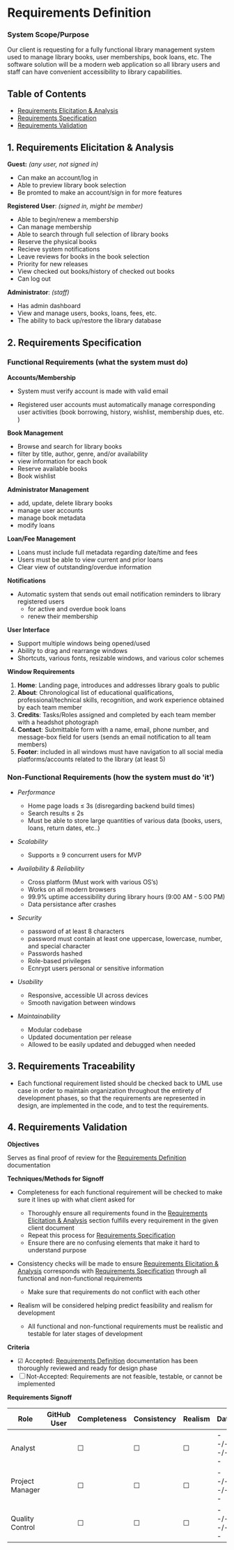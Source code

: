 # Requirements Definition

### **System Scope/Purpose**
Our client is requesting for a fully functional library management system used to manage library books, user memberships, book loans, etc. The software solution will be a modern web application so all library users and staff can have convenient accessibility to library capabilities.

## Table of Contents
- [Requirements Elicitation & Analysis](#1-requirements-elicitation--analysis)
- [Requirements Specification](#2-requirements-specification)
- [Requirements Validation](#3-requirements-validation)



## 1. Requirements Elicitation & Analysis

**Guest:** _(any user, not signed in)_
- Can make an account/log in
- Able to preview library book selection
- Be promted to make an account/sign in for more features

**Registered User**: _(signed in, might be member)_
- Able to begin/renew a membership
- Can manage membership
- Able to search through full selection of library books
- Reserve the physical books
- Recieve system notifications
- Leave reviews for books in the book selection
- Priority for new releases
- View checked out books/history of checked out books
- Can log out

**Administrator**: _(staff)_
- Has admin dashboard
- View and manage users, books, loans, fees, etc.
- The ability to back up/restore the library database



##  2. Requirements Specification

### **Functional Requirements (what the system must do)**

**Accounts/Membership**
- System must verify account is made with valid email

- Registered user accounts must automatically manage corresponding user activities (book borrowing, history, wishlist, membership dues, etc. )

**Book Management**
- Browse and search for library books
- filter by title, author, genre, and/or availability
- view information for each book
- Reserve available books
- Book wishlist

**Administrator Management**
- add, update, delete library books
- manage user accounts
- manage book metadata
- modify loans

**Loan/Fee Management**
- Loans must include full metadata regarding date/time and fees
- Users must be able to view current and prior loans
- Clear view of outstanding/overdue information

**Notifications**
- Automatic system that sends out email notification reminders to library registered users
  - for active and overdue book loans
  - renew their membership

**User Interface**
- Support multiple windows being opened/used
- Ability to drag and rearrange windows
- Shortcuts, various fonts, resizable windows, and various color schemes

**Window Requirements**
  1. **Home**: Landing page, introduces and addresses library goals to public
  2. **About**: Chronological list of educational qualifications, professional/technical skills, recognition, and work experience obtained by each team member
  3. **Credits**: Tasks/Roles assigned and completed by each team member with a headshot photograph
  4. **Contact**: Submittable form with a name, email, phone number, and message-box field for users (sends an email notification to all team members)
  5. **Footer**: included in all windows must have navigation to all social media platforms/accounts related to the library (at least 5)

### **Non-Functional Requirements (how the system must do 'it')**
- *Performance*
  - Home page loads ≤ 3s  (disregarding backend build times)
  - Search results ≤ 2s
  - Must be able to store large quantities of various data (books, users, loans, return dates, etc..)

- *Scalability*
  - Supports ≥ 9 concurrent users for MVP

- *Availability & Reliability*
  - Cross platform (Must work with various OS’s)
  - Works on all modern browsers
  - 99.9% uptime accessibility during library hours (9:00 AM - 5:00 PM)
  - Data persistance after crashes

- *Security*
  - password of at least 8 characters
  - password must contain at least one uppercase, lowercase, number, and special character
  - Passwords hashed
  - Role-based privileges
  - Ecnrypt users personal or sensitive information

- *Usability*
  - Responsive, accessible UI across devices
  - Smooth navigation between windows


- *Maintainability*
  - Modular codebase  
  - Updated documentation per release
  - Allowed to be easily updated and debugged when needed

##  3. Requirements Traceability

- Each functional requirement listed should be checked back to UML use case in order to maintain organization throughout
    the entirety of development phases, so that the requirements are represented in design, are implemented in the code,
    and to test the requirements. 

##  4. Requirements Validation

**Objectives**

Serves as final proof of review for the [Requirements Definition](requirements_definition.md) documentation

**Techniques/Methods for Signoff**
- Completeness for each functional requirement will be checked to make sure it lines up with what client asked for
  - Thoroughly ensure all requirements found in the [Requirements Elicitation & Analysis](#1-requirements-elicitation--analysis) section fulfills every requirement in the given client document
  - Repeat this process for [Requirements Specification](#2-requirements-specification)
  - Ensure there are no confusing elements that make it hard to understand purpose

- Consistency checks will be made to ensure [Requirements Elicitation & Analysis](#1-requirements-elicitation--analysis) corresponds with [Requirements Specification](#2-requirements-specification) through all functional and non-functional requirements
  - Make sure that requirements do not conflict with each other

- Realism will be considered helping predict feasibility and realism for development
  - All functional and non-functional requirements must be realistic and testable for later stages of development
  
**Criteria**
- &#x2611; Accepted: [Requirements Definition](requirements_definition.md) documentation has been thoroughly reviewed and ready for design phase
- &#x2610; Not-Accepted: Requirements are not feasible, testable, or cannot be implemented

**Requirements Signoff**

| Role            | GitHub User | Completeness | Consistency | Realism  | Date     |
|-----------------|-------------|--------------|-------------|----------|----------|
| Analyst         |             |   &#x2610;   |   &#x2610;  | &#x2610; | --/--/-- |
| Project Manager |             |   &#x2610;   |   &#x2610;  | &#x2610; | --/--/-- |
| Quality Control |             |   &#x2610;   |   &#x2610;  | &#x2610; | --/--/-- |
